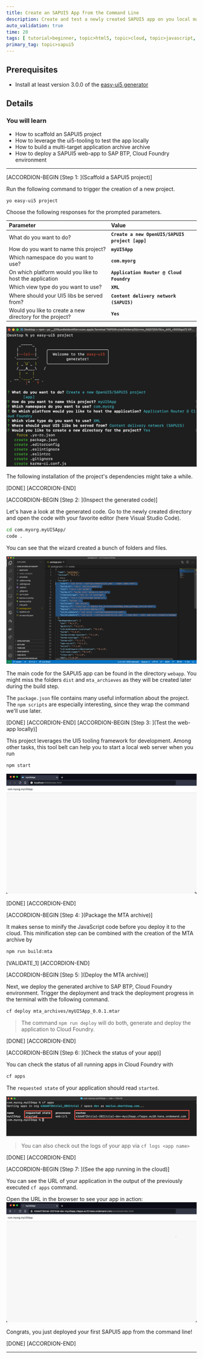 ```yaml
---
title: Create an SAPUI5 App from the Command Line
description: Create and test a newly created SAPUI5 app on you local machine with the editor of your choice.
auto_validation: true
time: 20
tags: [ tutorial>beginner, topic>html5, topic>cloud, topic>javascript, products>sap-cloud-platform-for-the-cloud-foundry-environment]
primary_tag: topic>sapui5
---
```


## Prerequisites
 - Install at least version 3.0.0 of the [easy-ui5 generator](cp-cf-sapui5-local-setup)

## Details
### You will learn
  - How to scaffold an SAPUI5 project
  - How to leverage the ui5-tooling to test the app locally
  - How to build a multi-target application archive archive
  - How to deploy a SAPUI5 web-app to SAP BTP, Cloud Foundry environment

---

[ACCORDION-BEGIN [Step 1: ](Scaffold a SAPUI5 project)]

Run the following command to trigger the creation of a new project.
```
yo easy-ui5 project
```


Choose the following responses for the prompted parameters.

|  Parameter     | Value
|  :------------- | :-------------
|  What do you want to do?          | **`Create a new OpenUI5/SAPUI5 project [app]`**
|  How do you want to name this project?          | **`myUI5App`**
|  Which namespace do you want to use?    | **`com.myorg`**
|  On which platform would you like to host the application | **`Application Router @ Cloud Foundry`**
|  Which view type do you want to use? | **`XML`**
|  Where should your UI5 libs be served from?            | **`Content delivery network (SAPUI5)`**
|  Would you like to create a new directory for the project?    | **`Yes`**


![yeomangen](./yo.png)

The following installation of the project's dependencies might take a while.


[DONE]
[ACCORDION-END]

[ACCORDION-BEGIN [Step 2: ](Inspect the generated code)]


Let's have a look at the generated code. Go to the newly created directory and open the code with your favorite editor (here Visual Studio Code).

```Bash
cd com.myorg.myUI5App/
code .
```

You can see that the wizard created a bunch of folders and files.

![vscode](./vscode.png)

The main code for the SAPUI5 app can be found in the directory `webapp`. You might miss the folders `dist` and `mta_archieves` as they will be created later during the build step.


The `package.json` file contains many useful information about the project. The `npm scripts` are especially interesting, since they wrap the command we'll use later.

[DONE]
[ACCORDION-END]
[ACCORDION-BEGIN [Step 3: ](Test the web-app locally)]

This project leverages the UI5 tooling framework for development. Among other tasks, this tool belt can help you to start a local web server when you run

```Bash
npm start
```

![local](./local.png)


[DONE]
[ACCORDION-END]

[ACCORDION-BEGIN [Step 4: ](Package the MTA archive)]

It makes sense to minify the JavaScript code before you deploy it to the cloud. This minification step can be combined with the creation of the MTA archive by

```Bash
npm run build:mta
```


[VALIDATE_1]
[ACCORDION-END]

[ACCORDION-BEGIN [Step 5: ](Deploy the MTA archive)]

Next, we deploy the generated archive to SAP BTP, Cloud Foundry environment. Trigger the deployment and track the deployment progress in the terminal with the following command.

```Bash
cf deploy mta_archives/myUI5App_0.0.1.mtar
```


> The command `npm run deploy` will do both, generate and deploy the application to Cloud Foundry.

[DONE]
[ACCORDION-END]

[ACCORDION-BEGIN [Step 6: ](Check the status of your app)]

You can check the status of all running apps in Cloud Foundry with
```Bash
cf apps
```

The `requested state` of your application should read `started`.

![cfapps](./cfapps.png)

> You can also check out the logs of your app via `cf logs <app name>`

[DONE]
[ACCORDION-END]

[ACCORDION-BEGIN [Step 7: ](See the app running in the cloud)]

You can see the URL of your application in the output of the previously executed `cf apps` command.

Open the URL in the browser to see your app in action:
![inaction](./cloud.png)

Congrats, you just deployed your first SAPUI5 app from the command line!


[DONE]
[ACCORDION-END]



---
